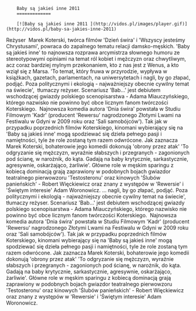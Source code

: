 
        Baby są jakieś inne 2011 
        =============
        
        [![Baby są jakieś inne 2011 ](http://vidos.pl/images/player.gif)](http://vidos.pl/baby-sa-jakies-inne-2011)
        
        
 Reżyser  Marek Koterski, twórca filmów 'Dzień świra' i 'Wszyscy jesteśmy Chrystusami', powraca do zapalnego tematu relacji damsko-męskich. 'Baby są jakieś inne' to najnowsza rozprawa arcymistrza słownego humoru ze stereotypowymi opiniami na temat ról kobiet i mężczyzn oraz chwytliwym, acz coraz bardziej mylnym przekonaniem, kto z nas jest z Wenus, a kto wziął się z Marsa. 'To temat, który fruwa w przyrodzie, wypływa w książkach, gazetach, parlamentach, na uniwersytetach i nagli, by go złapać, podjąć. Poza politycznymi i ekologią - najważniejszy obecnie cywilny temat na świecie',  tłumaczy reżyser. Scenariusz 'Bab…' jest debiutem wschodzącej gwiazdy polskiego scenopisarstwa - Adama Miauczyńskiego, którego nazwisko nie powinno być obce licznym fanom twórczości Koterskiego.  Najnowsza komedia autora 'Dnia świra' powstała w Studiu Filmowym 'Kadr' (producent 'Rewersu' nagrodzonego Złotymi Lwami na Festiwalu w Gdyni w 2009 roku oraz 'Sali samobójców'). Tak jak w przypadku poprzednich filmów Koterskiego, kinomani wybierający się na 'Baby są jakieś inne' mogą spodziewać się dzieła pełnego pasji i namiętności, tyle że role zostaną tym razem odwrócone. Jak zaznacza Marek Koterski, bohaterowie jego komedii dokonują 'obrony przez atak' 'To odgryzanie się mężczyzn, wyraźnie słabszych i przegranych - zagonionych pod ścianę, w narożnik, do kąta. Gadają na baby krytycznie, sarkastycznie, agresywnie, oskarżająco, żarliwie'. Główne role w męskim sparingu z kobiecą dominacją grają zaprawiony w podobnych bojach gwiazdor teatralnego pierwowzoru 'Testosteronu' oraz kinowych 'Ślubów panieńskich' - Robert Więckiewicz oraz znany z występów w 'Rewersie' i 'Świętym interesie' Adam Woronowicz.   ... nagli, by go złapać, podjąć. Poza politycznymi i ekologią - najważniejszy obecnie cywilny temat na świecie',  tłumaczy reżyser. Scenariusz 'Bab…' jest debiutem wschodzącej gwiazdy polskiego scenopisarstwa - Adama Miauczyńskiego, którego nazwisko nie powinno być obce licznym fanom twórczości Koterskiego.  Najnowsza komedia autora 'Dnia świra' powstała w Studiu Filmowym 'Kadr' (producent 'Rewersu' nagrodzonego Złotymi Lwami na Festiwalu w Gdyni w 2009 roku oraz 'Sali samobójców'). Tak jak w przypadku poprzednich filmów Koterskiego, kinomani wybierający się na 'Baby są jakieś inne' mogą spodziewać się dzieła pełnego pasji i namiętności, tyle że role zostaną tym razem odwrócone. Jak zaznacza Marek Koterski, bohaterowie jego komedii dokonują 'obrony przez atak' 'To odgryzanie się mężczyzn, wyraźnie słabszych i przegranych - zagonionych pod ścianę, w narożnik, do kąta. Gadają na baby krytycznie, sarkastycznie, agresywnie, oskarżająco, żarliwie'. Główne role w męskim sparingu z kobiecą dominacją grają zaprawiony w podobnych bojach gwiazdor teatralnego pierwowzoru 'Testosteronu' oraz kinowych 'Ślubów panieńskich' - Robert Więckiewicz oraz znany z występów w 'Rewersie' i 'Świętym interesie' Adam Woronowicz.
    